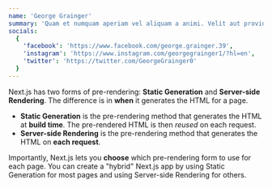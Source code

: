 ```yaml
---
name: 'George Grainger'
summary: 'Quam et numquam aperiam vel aliquam a animi. Velit aut provident sed sunt quibusdam maiores.'
socials:
  {
    'facebook': 'https://www.facebook.com/george.grainger.39',
    'instagram': 'https://www.instagram.com/georgegrainger1/?hl=en',
    'twitter': 'https://twitter.com/GeorgeGrainger0'
  }
---
```


Next.js has two forms of pre-rendering: **Static Generation** and **Server-side Rendering**. The difference is in **when** it generates the HTML for a page.

- **Static Generation** is the pre-rendering method that generates the HTML at **build time**. The pre-rendered HTML is then _reused_ on each request.
- **Server-side Rendering** is the pre-rendering method that generates the HTML on **each request**.

Importantly, Next.js lets you **choose** which pre-rendering form to use for each page. You can create a "hybrid" Next.js app by using Static Generation for most pages and using Server-side Rendering for others.
